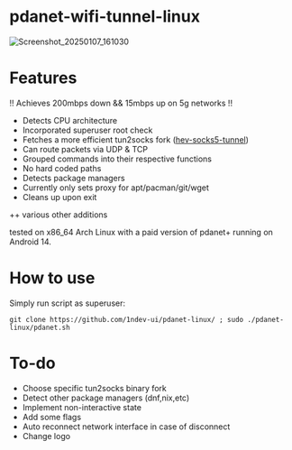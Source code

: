 # pdanet-wifi-tunnel-linux

![Screenshot_20250107_161030](https://github.com/user-attachments/assets/c8d871d5-9342-4446-b405-a347c527a15c)

# Features

!! Achieves 200mbps down && 15mbps up on 5g networks !!

+ Detects CPU architecture
+ Incorporated superuser root check
+ Fetches a more efficient tun2socks fork ([hev-socks5-tunnel](https://github.com/heiher/hev-socks5-tunnel))
+ Can route packets via UDP & TCP
+ Grouped commands into their respective functions
+ No hard coded paths
+ Detects package managers 
+ Currently only sets proxy for apt/pacman/git/wget
+ Cleans up upon exit

++ various other additions

tested on x86_64 Arch Linux with a paid version of pdanet+ running on Android 14.

# How to use

Simply run script as superuser:

`git clone https://github.com/1ndev-ui/pdanet-linux/ ; sudo ./pdanet-linux/pdanet.sh`

# To-do

* Choose specific tun2socks binary fork
* Detect other package managers (dnf,nix,etc)
* Implement non-interactive state
* Add some flags
* Auto reconnect network interface in case of disconnect
* Change logo



